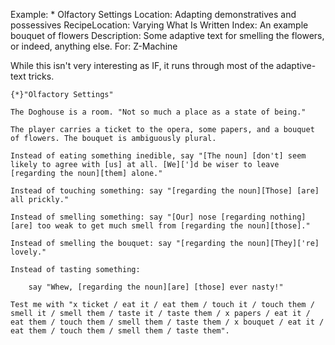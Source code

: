 Example: * Olfactory Settings
Location: Adapting demonstratives and possessives
RecipeLocation: Varying What Is Written
Index: An example bouquet of flowers
Description: Some adaptive text for smelling the flowers, or indeed, anything else.
For: Z-Machine

  
While this isn't very interesting as IF, it runs through most of the adaptive-text tricks.

  

``` inform7
{*}"Olfactory Settings"

The Doghouse is a room. "Not so much a place as a state of being."

The player carries a ticket to the opera, some papers, and a bouquet of flowers. The bouquet is ambiguously plural.

Instead of eating something inedible, say "[The noun] [don't] seem likely to agree with [us] at all. [We][']d be wiser to leave [regarding the noun][them] alone."

Instead of touching something: say "[regarding the noun][Those] [are] all prickly."

Instead of smelling something: say "[Our] nose [regarding nothing][are] too weak to get much smell from [regarding the noun][those]."

Instead of smelling the bouquet: say "[regarding the noun][They]['re] lovely."

Instead of tasting something:

	say "Whew, [regarding the noun][are] [those] ever nasty!"

Test me with "x ticket / eat it / eat them / touch it / touch them / smell it / smell them / taste it / taste them / x papers / eat it / eat them / touch them / smell them / taste them / x bouquet / eat it / eat them / touch them / smell them / taste them".
```

